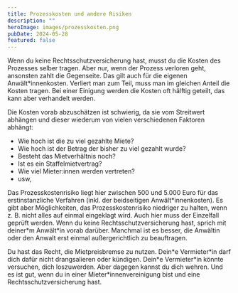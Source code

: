 ```yaml
---
title: Prozesskosten und andere Risiken
description: ""
heroImage: images/prozesskosten.png
pubDate: 2024-05-28
featured: false
---
```


Wenn du keine Rechtsschutzversicherung hast, musst du die Kosten des Prozesses selber tragen. Aber nur, wenn der Prozess verloren geht, ansonsten zahlt die Gegenseite. Das gilt auch für die eigenen Anwält\*innenkosten. Verliert man zum Teil, muss man im gleichen Anteil die Kosten tragen. Bei einer Einigung werden die Kosten oft hälftig geteilt, das kann aber verhandelt werden.

Die Kosten vorab abzuschätzen ist schwierig, da sie vom Streitwert abhängen und dieser wiederum von vielen verschiedenen Faktoren abhängt:

- Wie hoch ist die zu viel gezahlte Miete?
- Wie hoch ist der Betrag der bisher zu viel gezahlt wurde?
- Besteht das Mietverhältnis noch?
- Ist es ein Staffelmietvertrag?
- Wie viel Mieter:innen werden vertreten?
- usw,

Das Prozesskostenrisiko liegt hier zwischen 500 und 5.000 Euro für das erstinstanzliche Verfahren (inkl. der beidseitigen Anwält\*innenkosten). Es gibt aber Möglichkeiten, das Prozesskostenrisiko niedriger zu halten, wenn z. B. nicht alles auf einmal eingeklagt wird. Auch hier muss der Einzelfall geprüft werden. Wenn du keine Rechtsschutzversicherung hast, sprich mit deiner\*m Anwält\*in vorab darüber. Manchmal ist es besser, die Anwältin oder den Anwalt erst einmal außergerichtlich zu beauftragen.

Du hast das Recht, die Mietpreisbremse zu nutzen. Dein\*e Vermieter\*in darf dich dafür nicht drangsalieren oder kündigen. Dein\*e Vermieter\*in könnte versuchen, dich loszuwerden. Aber dagegen kannst du dich wehren. Und es ist gut, wenn du in einer Mieter\*innenvereinigung bist und eine Rechtsschutzversicherung hast.
